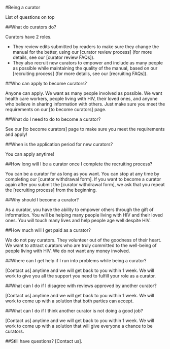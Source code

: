 #Being a curator

List of questions on top

##What do curators do?

Curators have 2 roles. 
- They review edits submitted by readers to make sure they change the manual for the better, using our [curator review process] (for more details, see our [curator review FAQs]). 
- They also recruit new curators to empower and include as many people as possible while maintaining the quality of the manual, based on our [recruiting process] (for more details, see our [recruiting FAQs]).

##Who can apply to become curators?

Anyone can apply. We want as many people involved as possible. We want health care workers, people living with HIV, their loved ones, and anyone who believe in sharing information with others. Just make sure you meet the requirements on our [to become curators] page. 

##What do I need to do to become a curator?

See our [to become curators] page to make sure you meet the requirements and apply!

##When is the application period for new curators?

You can apply anytime!

##How long will I be a curator once I complete the recruiting process?

You can be a curator for as long as you want. You can stop at any time by completing our [curator withdrawal form]. If you want to become a curator again after you submit the [curator withdrawal form], we ask that you repeat the [recruiting process] from the beginning.

##Why should I become a curator?

As a curator, you have the ability to empower others through the gift of information. You will be helping many people living with HIV and their loved ones. You will touch many lives and help people age well despite HIV.

##How much will I get paid as a curator?

We do not pay curators. They volunteer out of the goodness of their heart. We want to attract curators who are truly committed to the well-being of people living with HIV. We do not want any money involved. 

##Where can I get help if I run into problems while being a curator?

[Contact us] anytime and we will get back to you within 1 week. We will work to give you all the support you need to fulfill your role as a curator.

##What can I do if I disagree with reviews approved by another curator?

[Contact us] anytime and we will get back to you within 1 week. We will work to come up with a solution that both parties can accept. 

##What can I do if I think another curator is not doing a good job?

[Contact us] anytime and we will get back to you within 1 week. We will work to come up with a solution that will give everyone a chance to be curators.

##Still have questions? [Contact us].
